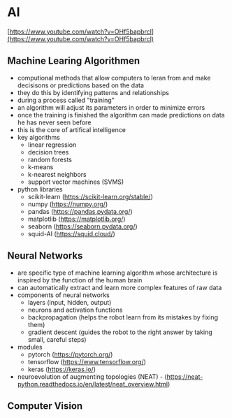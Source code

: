 # AI

[https://www.youtube.com/watch?v=OHf5bapbrcl](https://www.youtube.com/watch?v=OHf5bapbrcl)

## Machine Learing Algorithmen

* computional methods that allow computers to leran from and make decisisons or predictions based on the data
* they do this by identifying patterns and relationships
* during a process called "training"
* an algorithm will adjust its parameters in order to minimize errors
* once the training is finished the algorithm can made predictions on data he has never seen before
* this is the core of artifical intelligence
* key algorithms
  * linear regression
  * decision trees
  * random forests
  * k-means
  * k-nearest neighbors
  * support vector machines (SVMS)
* python libraries
  * scikit-learn (https://scikit-learn.org/stable/)
  * numpy (https://numpy.org/)
  * pandas (https://pandas.pydata.org/)
  * matplotlib (https://matplotlib.org/)
  * seaborn (https://seaborn.pydata.org/)
  * squid-AI (https://squid.cloud/)
 
## Neural Networks

* are specific type of machine learning algorithm whose architecture is inspired by the function of the human brain
* can automatically extract and learn more complex features of raw data
* components of neural networks
  * layers (input, hidden, output)
  * neurons and activation functions
  * backpropagation (helps the robot learn from its mistakes by fixing them)
  * gradient descent (guides the robot to the right answer by taking small, careful steps)
* modules
  * pytorch (https://pytorch.org/)
  * tensorflow (https://www.tensorflow.org/)
  * keras (https://keras.io/)
* neuroevolution of augmenting topologies (NEAT) - (https://neat-python.readthedocs.io/en/latest/neat_overview.html)

## Computer Vision
